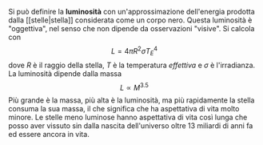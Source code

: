 Si può definire la **luminosità** con un'approssimazione dell'energia prodotta dalla [[stelle|stella]] considerata come un corpo nero. Questa luminosità è "oggettiva", nel senso che non dipende da osservazioni "visive". Si calcola con
$$L=4\pi R^{2}\sigma T^{4}_{E}$$
dove $R$ è il raggio della stella, $T$ è la temperatura *effettiva* e $\sigma$ è l'irradianza. La luminosità dipende dalla massa
$$L\propto M^{3.5}$$
Più grande è la massa, più alta è la luminosità, ma più rapidamente la stella consuma la sua massa, il che significa che ha aspettativa di vita molto minore. Le stelle meno luminose hanno aspettativa di vita così lunga che posso aver vissuto sin dalla nascita dell'universo oltre 13 miliardi di anni fa ed essere ancora in vita.